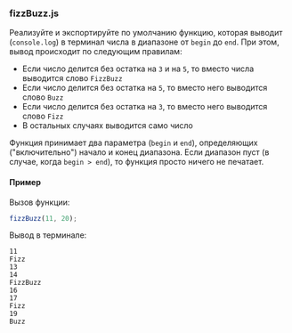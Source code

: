 ### fizzBuzz.js

Реализуйте и экспортируйте по умолчанию функцию, которая выводит (`console.log`) в терминал числа в диапазоне от `begin` до `end`. При этом, вывод происходит по следующим правилам:

* Если число делится без остатка на `3` и на `5`, то вместо числа выводится слово `FizzBuzz`
* Если число делится без остатка на `5`, то вместо него выводится слово `Buzz`
* Если число делится без остатка на `3`, то вместо него выводится слово `Fizz`
* В остальных случаях выводится само число

Функция принимает два параметра (`begin` и `end`), определяющих ("включительно") начало и конец диапазона. Если диапазон пуст (в случае, когда `begin > end`), то функция просто ничего не печатает.

#### Пример

Вызов функции:
```javascript
fizzBuzz(11, 20);
```
Вывод в терминале:
```
11
Fizz
13
14
FizzBuzz
16
17
Fizz
19
Buzz
```
